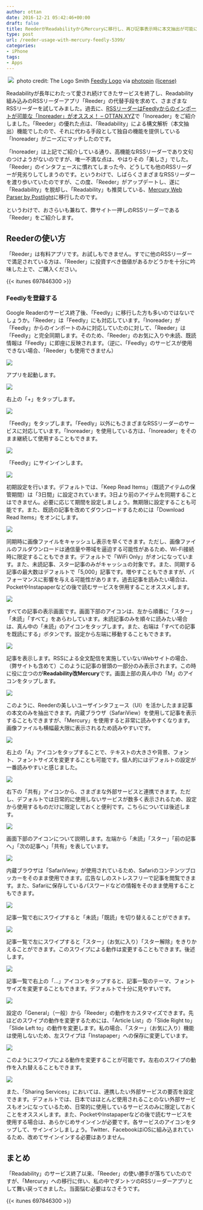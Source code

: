 ```yaml
---
author: ottan
date: 2016-12-21 05:42:46+00:00
draft: false
title: ReederがReadabilityからMercuryに移行し、再び記事表示時に本文抽出が可能に
type: post
url: /reeder-usage-with-mercury-feedly-5399/
categories:
- iPhone
tags:
- Apps
---
```


 ![](/images/2016/12/161221-585a16739b9b2.jpg)
 photo credit: The Logo Smith [Feedly Logo](http://www.flickr.com/photos/49734147@N00/4853880084) via [photopin](http://photopin.com) [(license)](https://creativecommons.org/licenses/by-nc-nd/2.0/) 



Readabilityが長年にわたって愛され続けてきたサービスを終了し、Readability組み込みのRSSリーダーアプリ「Reeder」の代替手段を求めて、さまざまなRSSリーダーを試してみました。過去に、[RSSリーダーはFeedlyからのインポートが可能な「Inoreader」がオススメ！ – OTTAN.XYZ](https://ottan.xyz/rss-reader-inoreader-readability-5213/)で「Inoreader」をご紹介しました。「Reeder」の優れた点は、「Readability」による構文解析（本文抽出）機能でしたので、それに代わる手段として独自の機能を提供している「Inoreader」がニーズにマッチしたのです。





「Inoreader」は上記でご紹介している通り、高機能なRSSリーダーであり文句のつけようがないのですが、唯一不満な点は、やはりその「美しさ」でした。「Reeder」のインタフェースに慣れてしまった今、どうしても他のRSSリーダーが見劣りしてしまうのです。というわけで、しばらくさまざまなRSSリーダーを渡り歩いていたのですが、この度、「Reeder」がアップデートし、遂に「Readability」を脱却し、「Readability」も推奨している、[Mercury Web Parser by Postlight](https://mercury.postlight.com/web-parser/)に移行したのです。





というわけで、おさらいも兼ねて、弊サイト一押しのRSSリーダーである「Reeder」をご紹介します。





## Reederの使い方





「Reeder」は有料アプリです。お試しもできません。すでに他のRSSリーダーで満足されている方は、「Reeder」に投資すべき価値があるかどうかを十分に吟味した上で、ご購入ください。



{{< itunes 697846300 >}}



### Feedlyを登録する





Google Readerのサービス終了後、「Feedly」に移行した方も多いのではないでしょうか。「Reeder」は「Feedly」にも対応しています。「Inoreader」が「Feedly」からのインポートのみに対応していたのに対して、「Reeder」は「Feedly」と完全同期します。そのため、「Reeder」のお気に入りや未読、既読情報は「Feedly」に即座に反映されます。（逆に、「Feedly」のサービスが使用できない場合、「Reeder」も使用できません）





![](/images/2016/12/161221-585a0ea7c92d6.png)






アプリを起動します。





![](/images/2016/12/161221-585a0eaf1e4c9.png)






右上の「+」をタップします。





![](/images/2016/12/161221-585a0eb589fc8.png)






「Feedly」をタップします。「Feedly」以外にもさまざまなRSSリーダーのサービスに対応しています。「Inoreader」を使用している方は、「Inoreader」をそのまま継続して使用することもできます。





![](/images/2016/12/161221-585a0ebb64a66.png)






「Feedly」にサインインします。





![](/images/2016/12/161221-585a0ec03f4ff.png)






初期設定を行います。デフォルトでは、「Keep Read Items」（既読アイテムの保管期間）は「3日間」に設定されています。3日より前のアイテムを同期することはできません。必要に応じて期間を設定しましょう。無期限に設定することも可能です。また、既読の記事を改めてダウンロードするためには「Download Read Items」をオンにします。





![](/images/2016/12/161221-585a0ed15d26e.png)






同期時に画像ファイルをキャッシュし表示を早くできます。ただし、画像ファイルのフルダウンロードは通信量や帯域を逼迫する可能性があるため、Wi-Fi接続時に限定することもできます。デフォルトで「WiFi Only」がオンになっています。また、未読記事、スター記事のみがキャッシュの対象です。また、同期する記事の最大数はデフォルトで「5,000」記事です。増やすこともできますが、パフォーマンスに影響を与える可能性があります。過去記事を読みたい場合は、PocketやInstapaperなどの後で読むサービスを併用することオススメします。





![](/images/2016/12/161221-585a0ed785b23.png)






すべての記事の表示画面です。画面下部のアイコンは、左から順番に「スター」「未読」「すべて」をあらわしています。未読記事のみを順々に読みたい場合は、真ん中の「未読」のアイコンをタップします。また、右端は「すべての記事を既読にする」ボタンです。設定から左端に移動することもできます。





![](/images/2016/12/161221-585a0edcbe1c5.png)






記事を表示します。RSSによる全文配信を実施していないWebサイトの場合、（弊サイトも含めて）このように記事の冒頭の一部分のみ表示されます。この時に役に立つのが**Readability改Mercury**です。画面上部の真ん中の「M」のアイコンをタップします。





![](/images/2016/12/161221-585a0ee2aebf4.png)






このように、Reederの美しいユーザインタフェース（UI）を活かしたまま記事の本文のみを抽出できます。内蔵ブラウザ（SafariView）を使用して記事を表示することもできますが、「Mercury」を使用すると非常に読みやすくなります。画像ファイルも横幅最大限に表示されるため読みやすいです。





![](/images/2016/12/161221-585a0eea074a0.png)






右上の「A」アイコンをタップすることで、テキストの大きさや背景、フォント、フォントサイズを変更することも可能です。個人的にはデフォルトの設定が一番読みやすいと感じました。





![](/images/2016/12/161221-585a0ef0de660.png)






右下の「共有」アイコンから、さまざまな外部サービスと連携できます。ただし、デフォルトでは日常的に使用しないサービスが数多く表示されるため、設定から使用するものだけに限定しておくと便利です。こちらについては後述します。





![](/images/2016/12/161221-585a0ef81ffda.png)






画面下部のアイコンについて説明します。左端から「未読」「スター」「前の記事へ」「次の記事へ」「共有」を表しています。





![](/images/2016/12/161221-585a0eff39671.png)






内蔵ブラウザは「SafariView」が使用されているため、Safariのコンテンツブロッカーをそのまま使用できます。広告なしのストレスフリーで記事を閲覧できます。また、Safariに保存しているパスワードなどの情報をそのまま使用することもできます。





![](/images/2016/12/161221-585a0f05b2c2d.png)






記事一覧で右にスワイプすると「未読」「既読」を切り替えることができます。





![](/images/2016/12/161221-585a0f0c02060.png)






記事一覧で左にスワイプすると「スター」（お気に入り）「スター解除」をきりかえることができます。このスワイプによる動作は変更することもできます。後述します。





![](/images/2016/12/161221-585a0f12c328c.png)






記事一覧で右上の「…」アイコンをタップすると、記事一覧のテーマ、フォントサイズを変更することもできます。デフォルトで十分に見やすいです。





![](/images/2016/12/161221-585a0f19057b7.png)






設定の「General」（一般）から「Reeder」の動作をカスタマイズできます。先ほどのスワイプの動作を変更するためには、「Article List」の「Slide Right to」「Slide Left to」の動作を変更します。私の場合、「スター」（お気に入り）機能は使用しないため、左スワイプは「Instapaper」への保存に変更しています。





![](/images/2016/12/161221-585a0f2016d6f.png)






このようにスワイプによる動作を変更することが可能です。左右のスワイプの動作を入れ替えることもできます。





![](/images/2016/12/161221-585a0f268cc72.png)






また、「Sharing Services」においては、連携したい外部サービスの要否を設定できます。デフォルトでは、日本ではほとんど使用されることのない外部サービスもオンになっているため、日常的に使用しているサービスのみに限定しておくことをオススメします。また、PocketやInstapaperなどの後で読むサービスを使用する場合は、あらかじめサインインが必要です。各サービスのアイコンをタップして、サインインしましょう。Twitter、FacebookはiOSに組み込まれているため、改めてサインインする必要はありません。





## まとめ





「Readability」のサービス終了以来、「Reeder」の使い勝手が落ちていたのですが、「Mercury」への移行に伴い、私の中でダントツのRSSリーダーアプリとして舞い戻ってきました。当面悩む必要はなさそうです。



{{< itunes 697846300 >}}
